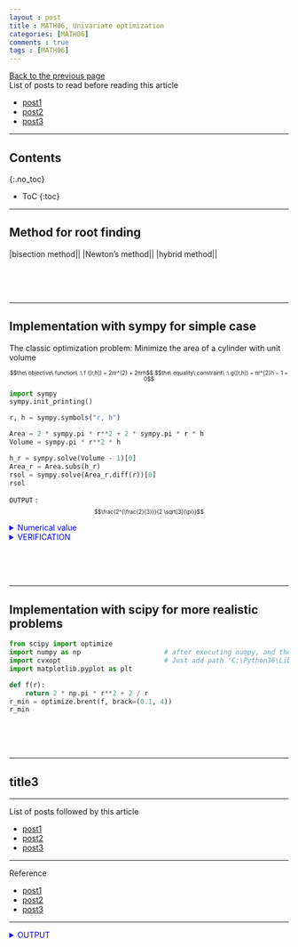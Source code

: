```yaml
---
layout : post
title : MATH06, Univariate optimization
categories: [MATH06]
comments : true
tags : [MATH06]
---
```

[Back to the previous page](https://userdyk-github.github.io/Study.html) <br>
List of posts to read before reading this article
- <a href='https://userdyk-github.github.io/'>post1</a>
- <a href='https://userdyk-github.github.io/'>post2</a>
- <a href='https://userdyk-github.github.io/'>post3</a>

---

## Contents
{:.no_toc}

* ToC
{:toc}

<hr class="division1">

## **Method for root finding**

|bisection method||
|Newton’s method||
|hybrid method||

<br><br><br>
<hr class="division2">

## **Implementation with sympy for simple case**
The classic optimization problem: Minimize the area of a cylinder with unit volume
<div style="font-size: 70%; text-align: center;">
  $$the\ objective\ function\ :\ f ([r,h]) = 2πr^{2} + 2πrh$$
  $$the\ equality\ constraint\ :\ g([r,h]) = πr^{2}h − 1 = 0$$
</div>

```python
import sympy 
sympy.init_printing()

r, h = sympy.symbols("r, h") 

Area = 2 * sympy.pi * r**2 + 2 * sympy.pi * r * h 
Volume = sympy.pi * r**2 * h 

h_r = sympy.solve(Volume - 1)[0]
Area_r = Area.subs(h_r)
rsol = sympy.solve(Area_r.diff(r))[0] 
rsol
```
`OUTPUT` : <span style="font-size: 70%;">$$\frac{2^{\frac{2}{3}}}{2 \sqrt[3]{\pi}}$$</span>

<details markdown="1">
<summary class='jb-small' style="color:blue">Numerical value</summary>
<hr class='division3'>
```python
_.evalf()
```
`OUTPUT` : <span style="font-size: 70%;">0.541926070139289<span>
<hr class='division3'>
</details>

<details markdown="1">
<summary class='jb-small' style="color:blue">VERIFICATION</summary>
<hr class='division3'>
```python
Area_r.diff(r, 2).subs(r, rsol)
```
`OUTPUT` : <span style="font-size:70%;">12π</span>

```python
Area_r.subs(r, rsol)  
```
`OUTPUT` : <span style="font-size:70%;">$$3 \sqrt[3]{2} \sqrt[3]{\pi}$$</span>

```python
_.evalf()
```
`OUTPUT` : <span style="font-size:70%;">$$5.53581044593209$$</span>
<hr class='division3'>
</details>
  
  
<br><br><br>
<hr class="division2">

## **Implementation with scipy for more realistic problems**

```python
from scipy import optimize
import numpy as np                     # after executing numpy, and then execute cvxopt!
import cvxopt                          # Just add path 'C:\Python36\Library\bin' to PATH environment variable
import matplotlib.pyplot as plt 

def f(r):   
    return 2 * np.pi * r**2 + 2 / r
r_min = optimize.brent(f, brack=(0.1, 4)) 
r_min 
```
<br><br><br>
<hr class="division2">

## title3

<hr class="division1">

List of posts followed by this article
- [post1](https://userdyk-github.github.io/)
- <a href='https://userdyk-github.github.io/'>post2</a>
- <a href='https://userdyk-github.github.io/'>post3</a>

---

Reference
- [post1](https://userdyk-github.github.io/)
- <a href='https://userdyk-github.github.io/'>post2</a>
- <a href='https://userdyk-github.github.io/'>post3</a>

---


<details markdown="1">
<summary class='jb-small' style="color:blue">OUTPUT</summary>
<hr class='division3'>
<hr class='division3'>
</details>

